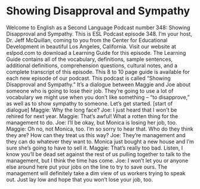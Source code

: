 # Showing Disapproval and Sympathy

Welcome to English as a Second Language Podcast number 348: Showing Disapproval and Sympathy.  This is ESL Podcast episode 348.  I’m your host, Dr. Jeff McQuillan, coming to you from the Center for Educational Development in beautiful Los Angeles, California.  Visit our website at eslpod.com to download a Learning Guide for this episode.  The Learning Guide contains all of the vocabulary, definitions, sample sentences, additional definitions, comprehension questions, cultural notes, and a complete transcript of this episode.  This 8 to 10 page guide is available for each new episode of our podcast.  This podcast is called “Showing Disapproval and Sympathy.”  It’s a dialogue between Maggie and Joe about someone who is going to lose their job.  They’re going to use a lot of vocabulary we might use when you don’t like something – “to disapprove,” as well as to show sympathy to someone.  Let’s get started.  [start of dialogue]  Maggie:  Why the long face?  Joe:  I just heard that I won’t be rehired for next year.  Maggie:  That’s awful!  What a rotten thing for the management to do.    Joe:  I’ll be okay, but Monica is losing her job, too.    Maggie:  Oh no, not Monica, too.  I’m so sorry to hear that.  Who do they think they are?  How can they treat us this way?  Joe:  They’re management and they can do whatever they want to.  Monica just bought a new house and I’m sure she’s going to have to sell it.  Maggie:  That’s really too bad.  Listen, I know you’ll be dead set against the rest of us pulling together to talk to the management, but I think the time has come.    Joe:  I won’t let you or anyone else around here put your jobs on the line to try to save ours.  The management will definitely take a dim view of us workers trying to speak out.  Just lay low and hope that you won’t lose your job, too. 
